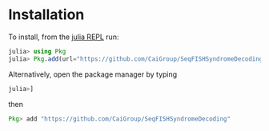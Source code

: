 # Installation

To install, from the [julia REPL](https://docs.julialang.org/en/v1/stdlib/REPL/) run:

```julia
julia> using Pkg
julia> Pkg.add(url="https://github.com/CaiGroup/SeqFISHSyndromeDecoding")
```

Alternatively, open the package manager by typing
```julia
julia>] 
```
then
```julia
Pkg> add "https://github.com/CaiGroup/SeqFISHSyndromeDecoding"
```